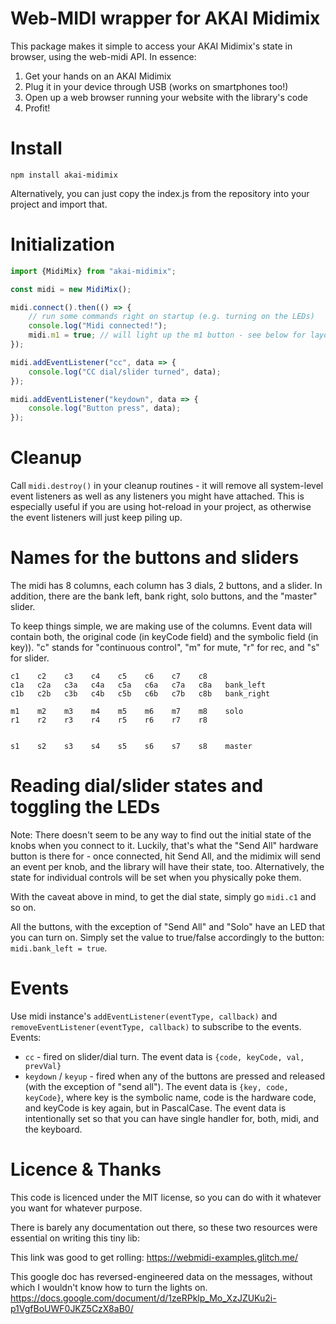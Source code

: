 # Web-MIDI wrapper for AKAI Midimix

This package makes it simple to access your AKAI Midimix's state in browser, using the web-midi API.
In essence:

1. Get your hands on an AKAI Midimix
2. Plug it in your device through USB (works on smartphones too!)
3. Open up a web browser running your website with the library's code
4. Profit!


# Install

```npm install akai-midimix```

Alternatively, you can just copy the index.js from the repository into your project and import that.

# Initialization
```javascript
import {MidiMix} from "akai-midimix";

const midi = new MidiMix();

midi.connect().then(() => {
    // run some commands right on startup (e.g. turning on the LEDs)
    console.log("Midi connected!");
    midi.m1 = true; // will light up the m1 button - see below for layout
});

midi.addEventListener("cc", data => {
    console.log("CC dial/slider turned", data);
});

midi.addEventListener("keydown", data => {
    console.log("Button press", data);
});
```

# Cleanup

Call `midi.destroy()` in your cleanup routines - it will remove all system-level event listeners as well
as any listeners you might have attached.
This is especially useful if you are using hot-reload in your project, as otherwise the event listeners will
just keep piling up.


# Names for the buttons and sliders

The midi has 8 columns, each column has 3 dials, 2 buttons, and a slider.
In addition, there are the bank left, bank right, solo buttons, and the "master" slider.

To keep things simple, we are making use of the columns. Event data will contain
both, the original code (in keyCode field) and the symbolic field (in key)).
"c" stands for "continuous control", "m" for mute, "r" for rec, and "s" for slider.

```
c1    c2    c3    c4    c5    c6    c7    c8
c1a   c2a   c3a   c4a   c5a   c6a   c7a   c8a   bank_left
c1b   c2b   c3b   c4b   c5b   c6b   c7b   c8b   bank_right

m1    m2    m3    m4    m5    m6    m7    m8    solo
r1    r2    r3    r4    r5    r6    r7    r8


s1    s2    s3    s4    s5    s6    s7    s8    master
```


# Reading dial/slider states and toggling the LEDs

Note: There doesn't seem to be any way to find out the initial state of the knobs when you connect to it. Luckily, that's what
the "Send All" hardware button is there for - once connected, hit Send All, and the midimix will send an event per knob,
and the library will have their state, too.
Alternatively, the state for individual controls will be set when you physically poke them.

With the caveat above in mind, to get the dial state, simply go `midi.c1` and so on.

All the buttons, with the exception of "Send All" and "Solo" have an LED that you can turn on.
Simply set the value to true/false accordingly to the button: `midi.bank_left = true`.


# Events

Use midi instance's `addEventListener(eventType, callback)` and `removeEventListener(eventType, callback)` to
subscribe to the events. Events:

* `cc` - fired on slider/dial turn. The event data is `{code, keyCode, val, prevVal}`
* `keydown` / `keyup` - fired when any of the buttons are pressed and released (with the exception of "send all").
   The event data is `{key, code, keyCode}`, where key is the symbolic name, code is the hardware code, and keyCode
   is key again, but in PascalCase. The event data is intentionally set so that you can have single handler for, both,
   midi, and the keyboard.


# Licence & Thanks

This code is licenced under the MIT license,  so you can do with it whatever you want for whatever purpose.

There is barely any documentation out there, so these two resources were essential on writing this tiny lib:

This link was good to get rolling: https://webmidi-examples.glitch.me/

This google doc has reversed-engineered data on the messages, without which I wouldn't know how to turn the lights on.
https://docs.google.com/document/d/1zeRPklp_Mo_XzJZUKu2i-p1VgfBoUWF0JKZ5CzX8aB0/
